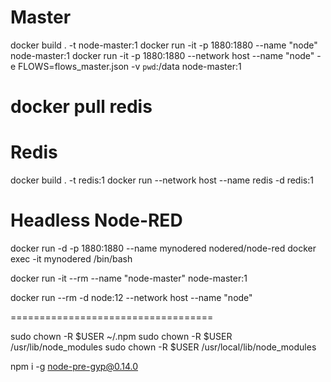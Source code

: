 # Master
docker build . -t node-master:1
docker run -it -p 1880:1880 --name "node" node-master:1
docker run -it -p 1880:1880 --network host --name "node" -e FLOWS=flows_master.json -v `pwd`:/data node-master:1
# docker pull redis

# Redis
docker build . -t redis:1
docker run --network host --name redis -d redis:1


# Headless Node-RED
docker run -d -p 1880:1880 --name mynodered nodered/node-red
docker exec -it mynodered /bin/bash

docker run -it --rm --name "node-master" node-master:1 

docker run --rm -d node:12 --network host --name "node"

===================================

sudo chown -R $USER ~/.npm
sudo chown -R $USER /usr/lib/node_modules
sudo chown -R $USER /usr/local/lib/node_modules

npm i -g node-pre-gyp@0.14.0